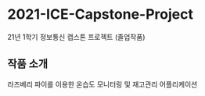 # 2021-ICE-Capstone-Project
21년 1학기 정보통신 캡스톤 프로젝트 (졸업작품)

## 작품 소개
라즈베리 파이를 이용한 온습도 모니터링 및 재고관리 어플리케이션
